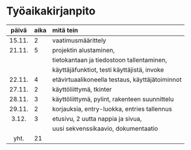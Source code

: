 # Työaikakirjanpito

| päivä | aika | mitä tein  |
| :----:|:-----| :-----|
|15.11.|2|vaatimusmäärittely|
|21.11.|5|projektin alustaminen,|
| | | tietokantaan ja tiedostoon tallentaminen,|
| | | käyttäjäfunktiot, testi käyttäjistä, invoke|
|22.11.|4|etävirtuaalikoneella testaus, käyttäjätoiminnot|
|27.11.|2|käyttöliittymä, tkinter|
|28.11.|3|käyttöliittymä, pylint, rakenteen suunnittelu|
|29.11.|2|korjauksia, entry-luokka, entries tallennus|
|3.12.|3|etusivu, 2 uutta nappia ja sivua,|
| | | uusi sekvenssikaavio, dokumentaatio|
|yht.|21| |
